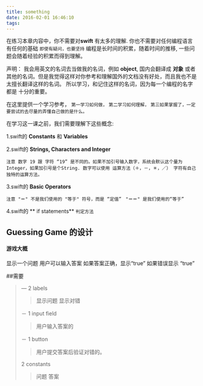 ```yaml
---
title: something
date: 2016-02-01 16:46:10
tags:
---
```


 在练习本章内容中，你不需要对**swift** 有太多的理解. 你也不需要对任何编程语言有任何的基础 `即使有疑问，也要坚持` 编程是长时间的积累，随着时间的推移, 一些问题会随着经验的积累而得到理解。

 声明：
  我会用英文的名词去当做我的名词，例如 **object**, 国内会翻译成 **对象** 或者其他的名词。但是我觉得这样对你参考和理解国外的文档没有好处，而且我也不是太擅长翻译这样的名词。
  所以学习，和记住这样的名词，因为每一个编程的名字都是 十分的重要。


 在这里提供一个学习参考，
 `第一学习如何做，`
 `第二学习如何理解，`
 `第三如果掌握了，一定要尝试的去尽量的弄懂自己做的是什么。`



在学习这一课之前，我们需要理解下这些概念:

1.swift的 **Constants** 和 **Variables**



2.swift的 **Strings, Characters and Integer**


`注意 数字 19 跟 字符 “19” 是不同的。如果不加引号输入数字，系统会默认这个量为Integer，如果加引号是个String.
 数字可以使用 运算方法（＋，－，＊，／）
 字符有自己独特的运算方法。`


3.swift的 **Basic Operators**

`注意 "＝" 不是我们使用的 "等于" 符号，而是 “定值”`
` "＝＝" 是我们使用的“等于”`


4.swift的 ** if statements**
`判定方法`

Guessing Game 的设计
-------------

#### 游戏大概

显示一个问题
用户可以输入答案
如果答案正确，显示“true”
	如果错误显示 “true”

##需要

> — 2 labels
>
> > 显示问题
> > 显示对错
>
> － 1 input field
> > 用户输入答案的
>
> － 1 button
>
> > 用户提交答案后验证对错的。
>
> 2  constants
>
> > 问题
> > 答案
>
